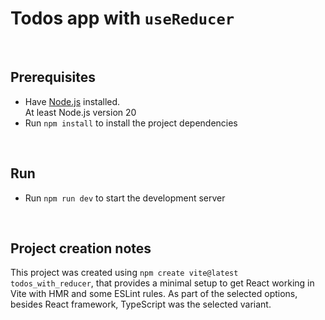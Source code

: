 # Todos app with `useReducer`

<br/>

## Prerequisites

-   Have [Node.js](https://nodejs.org/en/download/) installed.<br/>
    At least Node.js version 20
-   Run `npm install` to install the project dependencies

<br/>

## Run

-   Run `npm run dev` to start the development server

<br/>

## Project creation notes

This project was created using `npm create vite@latest todos_with_reducer`, that provides a minimal setup to get React working in Vite with HMR and some ESLint rules. As part of the selected options, besides React framework, TypeScript was the selected variant.
